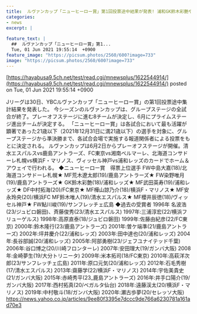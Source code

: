 ```yaml
---
title:  ルヴァンカップ「ニューヒーロー賞」第1回投票途中結果が発表! 浦和GK鈴木彩艶や横浜FMのMF樺山諒乃介ら  
categories:
- news
excerpt: |
  
feature_text: |
  ##  ルヴァンカップ「ニューヒーロー賞」第1...
  Tue, 01 Jun 2021 19:55:14  +0900
feature_image: "https://picsum.photos/2560/600?image=733"
image: "https://picsum.photos/2560/600?image=733"
---
```


[https://hayabusa9.5ch.net/test/read.cgi/mnewsplus/1622544914/](https://hayabusa9.5ch.net/test/read.cgi/mnewsplus/1622544914/)
posted on Tue, 01 Jun 2021 19:55:14  +0900

<!--more-->

Jリーグは30日、YBCルヴァンカップ「ニューヒーロー賞」の第1回投票途中集計結果を発表した。 今シーズンのルヴァンカップは、グループステージの全試合が終了。プレーオフステージに進む8チームが決定し、6月にプライムステージ進出チームが決定する。 「ニューヒーロー賞」は各試合において最も活躍が顕著であった21歳以下（2021年12月31日に満21歳以下）の選手を対象に、グループステージから準決勝まで、各試合会場で実施する報道関係者による投票をもとに決定される。 ルヴァンカップは6月2日からプレーオフステージが開催。清水エスパルスvs鹿島アントラーズ、FC東京vs湘南ベルマーレ、北海道コンサドーレ札幌vs横浜F・マリノス、ヴィッセル神戸vs浦和レッズのカードでホーム＆アウェイで行われる。 ◆ニューヒーロー賞　得票上位選手 FW中島大嘉(18)/北海道コンサドーレ札幌★ MF荒木遼太郎(19)/鹿島アントラーズ★ FW染野唯月(19)/鹿島アントラーズ★ GK鈴木彩艶(18)/浦和レッズ★ MF武田英寿(19)/浦和レッズ★ DF中村拓海(20)/FC東京★ MF樺山諒乃介(18)/横浜F・マリノス★ MF安永玲央(20)/横浜FC MF鈴木唯人(19)/清水エスパルス★ MF櫻井辰徳(18)/ヴィッセル神戸★ FW鮎川峻(19)/サンフレッチェ広島 ◆過去の受賞者 1996年 名波浩(23/ジュビロ磐田)、斉藤俊秀(23/清水エスパルス) 1997年:三浦淳宏(22/横浜フリューゲルス) 1998年:高原直泰(18/ジュビロ磐田) 1999年:佐藤由紀彦(22/FC東京) 2000年:鈴木隆行(23/鹿島アントラーズ) 2001年:曽ケ端準(21/鹿島アントラーズ) 2002年:坪井慶介(22/浦和レッズ) 2003年:田中達也(20/浦和レッズ) 2004年:長谷部誠(20/浦和レッズ) 2005年:阿部勇樹(23/ジェフユナイテッド千葉) 2006年:谷口博之(20/川崎フロンターレ) 2007年:安田理大(19/ガンバ大阪) 2008年:金崎夢生(19/大分トリニータ) 2009年:米本拓司(18/FC東京) 2010年:高萩洋次郎(23/サンフレッチェ広島) 2011年:原口元気(20/浦和レッズ) 2012年:石毛秀樹(17/清水エスパルス) 2013年:齋藤学(22/横浜F・マリノス) 2014年:宇佐美貴史(21/ガンバ大阪) 2015年:赤崎秀平(23_鹿島アントラーズ) 2016年:井手口陽介(19/ガンバ大阪) 2017年:西村拓真(20/ベガルタ仙台) 2018年:遠藤渓太(20/横浜F・マリノス) 2019年:中村敬斗(18/ガンバ大阪) 2020年:瀬古歩夢(20/セレッソ大阪) https://news.yahoo.co.jp/articles/9ee80f3395e7dccc9de766a6230781a161ad70e3
